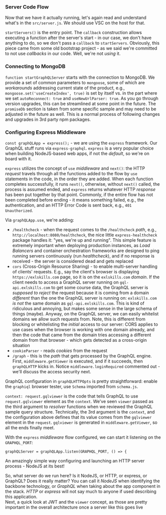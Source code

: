 ### Server Code Flow

Now that we have it actually running, let's again read and understand what's in the `src/server.js`. We should use VSC on the host for that.

`startServers()` is the entry point. The `callback` construction allows executing a function after the server's start - in our case, we don't have anything to do, so we don't pass a `callback` to `startServers`. Obviously, this piece came from some old bootstrap project - as we said we're committed to not use *callbacks* in our code. Well, we're not *using* it.

### Connecting to MongoDB

`function startGraphQLServer` starts with the connection to MongoDB. We provide a set of common parameters to `mongoose`, some of which are *workarounds* addressing current state of the product, e.g., `mongoose.set('useCreateIndex', true)` is set by itself vs. in the part where we set `autoReconnect: true` and `useNewUrlParser: true`. As you go through version upgrades, this can be streamlined at some point in the future. The `promiseDb` section is taken from some specific sample and may need to be adjusted in the future as well. This is a normal process of following changes and upgrades in 3rd party npm packages.

### Configuring Express Middleware

`const graphQLApp = express();` - we are using the `express` framework. Our GraphQL stuff runs via `express-graphql`. `express` is a very popular choice when building NodeJS-based web apps, if not the *default*, so we're on board with it.

`express` utilizes the concept of `use` *middleware* and `next()`: the HTTP *request* travels through all the functions added to the flow by `use` statements in the code, in the order they are added. When each function completes successfully, it runs `next()`, otherwise, without `next()` called, the process is assumed ended, and `express` returns whatever HTTP *response* has been put together by that point. Commonly, if the entire flow has not been completed before ending - it means something failed, e.g., the authentication, and an HTTP Error Code is sent back, e.g., `401 Unauthorized`.

Via `graphQLApp.use`, we're adding:

- `/healthcheck` - when the request comes to the `/healthcheck` *path*, e.g., `http://localhost:8080/healthcheck`, the nice little `express-healthcheck` package handles it: "yes, we're up and running". This simple feature is extremely important when deploying production instances, as *Load Balancers* and container orchestration frameworks are designed to  ping running servers continuously (run *healthcheck*), and if no response is received - the server is considered dead and gets replaced
- `cors` (Cross-Origin Resource Sharing) - to enable multi-server handling of clients' requests. E.g., say the client's browser is displaying `https://exlskills.com` page, so it is on the `exlskills.com` *domain*. If the client needs to access a GraphQL server running on `gql-api.exlskills.com` to get some course data, the GraphQL server is *supposed to reject* the request because it is coming from a domain *different* than the one the GraphQL server is running on: `exlskills.com` *is not* the same domain as `gql-api.exlskills.com`. This is kind of ridiculous and annoying, but makes some sense in the large schema of things (maybe). Anyway, on the GraphQL server, we can easily whitelist domains we allow such requests from. Note, this is different from blocking or whitelisting the *initial* access to our server: CORS applies to use cases when the browser is working with one domain already, and then the code that came from the domain tries accessing a different domain from that browser - which gets detected as a cross-origin situation
- `cookieParser` - reads *cookies* from the request
- `/graph` - this is the *path* that gets processed by the GraphQL engine. First, `middleware.getViewer` is executed, and if it succeeds, then `graphQLHTTP` kicks in. Notice `middleware.loginRequired` commented out - we'll discuss the access security next.

GraphQL configuration in `graphQLHTTPOpts` is pretty straightforward: enable the `graphiql` browser tester, use `Schema` imported from `schema.js`. 

`context: request.gqlviewer` is the code that tells GraphQL to use `request.gqlviewer` element as the `context`. We've seen `viewer` passed as the third argument to *resolver* functions when we reviewed the GraphQL sample query structure. Technically, the 3rd argument is the `context`, and the configuration above defines that its value comes from the `gqlviewer` element in the `request`. `gqlviewer` is generated in `middleware.getViewer`, so all the ends finally meet.

With the `express` *middleware* flow configured, we can start it listening on the `GRAPHQL_PORT`:

```
graphQLServer = graphQLApp.listen(GRAPHQL_PORT, () => {
```
 
An amazingly simple way configuring and launching an HTTP server process - NodeJS at its best!

So, what server do we run here? Is it NodeJS, or HTTP, or express, or GraphQL? Does it really matter? You can call it *NodeJS* when identifying the backbone technology, or *GraphQL* when taking about the app component in the stack. *HTTP* or *express* will not say much to anyone if used describing this application.
<br>
Next, a quick look at JWT and the `viewer` concept, as those are pretty important in the overall architecture once a server like this goes live
